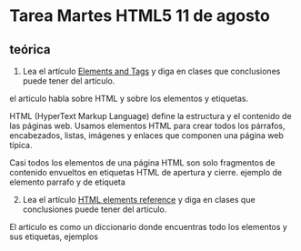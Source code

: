 # Tarea Martes HTML5 11 de agosto

## teórica

1. Lea el artículo [Elements and Tags](https://www.theodinproject.com/lessons/foundations-elements-and-tags) y diga en clases que conclusiones puede tener del artículo.

el articulo habla sobre HTML y sobre los elementos y etiquetas.

HTML (HyperText Markup Language) define la estructura y el contenido de las páginas web. Usamos elementos HTML para crear todos los párrafos, encabezados, listas, imágenes y enlaces que componen una página web típica.

Casi todos los elementos de una página HTML son solo fragmentos de contenido envueltos en etiquetas HTML de apertura y cierre. ejemplo de elemento parrafo y de etiqueta <p> </p>


2. Lea el artículo [HTML elements reference](https://developer.mozilla.org/en-US/docs/Web/HTML/Element) y diga en clases que conclusiones puede tener del artículo.

El articulo es como un diccionario donde encuentras todo los elementos y sus etiquetas, ejemplos <title> <body> <header> <img> <label> <input>


3. Vea los videos [Watch Kevin Powell’s Introduction to HTML Video](https://www.youtube.com/watch?v=LGQuIIv2RVA&list=PL4-IK0AVhVjM0xE0K2uZRvsM7LkIhsPT-&ab_channel=KevinPowell) y diga en clases que conclusiones puede tener del artículo.


4. Responde las preguntas de [Knowledge check](https://www.theodinproject.com/lessons/foundations-elements-and-tags#knowledge-check) y diga en clases que conclusiones puede tener del artículo.

¿Qué es una etiqueta HTML? la etiqueta html es aquella que indica cuando comienza y cuando termina un elemento ejemplo <h1></h1>

¿Cuáles son las tres partes de un elemento HTML? etiqueta de apertura, elemento y etiqueta de cierre .


5. Lea el artículo y vea el video de [DON’T FEAR the INTERNET](http://www.dontfeartheinternet.com/02-html/) y diga en clases que conclusiones puede tener del artículo.


El articulo habla sobre HTML Y CSS 
EL VIDEO HABLA SOBRE HTML Y COMO USARLO 

EN HTML, se usan elementos y etiquetas, las etiquetas se abren y se cierran, y se le designa un nombre relacionado, ejemplo para menu usamos la etiqueta <menu></menu>, ejemplo para lista de ingredientes usamos para que sea lista ordenada <ol><li></li></ol> y ul para que sea lista desordenada

## Práctica

1. Realice el ejercicio [Between Two Sets](https://www.hackerrank.com/challenges/between-two-sets/problem?isFullScreen=false) del portal [HackerRank](https://www.hackerrank.com/dashboard).


2. Haga los `ejercicios del 8 al 10` de los apartados de [c](https://www.hackerrank.com/domains/c), [c++](https://www.hackerrank.com/domains/cpp), [java](https://www.hackerrank.com/domains/java), [python](https://www.hackerrank.com/domains/python), [Ruby](https://www.hackerrank.com/domains/ruby), [SQL](https://www.hackerrank.com/domains/sql), [Linux shell](https://www.hackerrank.com/domains/shell), del portal [HackerRank](https://www.hackerrank.com/dashboard).

3. Crea tu resume haciendo uso de la [plantilla](https://docs.google.com/document/d/1jfUa4HGBDjt2peJPQ0Wg1YhdGkCoSysS6QMT4u8bCic/edit?usp=sharing).

4. Termine los retos plasmados en los ejercicios del `1` al `63` de [Responsive Web Design](https://www.freecodecamp.org/learn/2022/responsive-web-design/), del apartado `Learn HTML Forms by Building a Registration Form` del portal [freeCodeCamp](https://www.freecodecamp.org/learn/).

5. Realizar los ejercicios del portal o aplicativo [Duolingo](https://www.duolingo.com/learn) de la `sección 10` del idioma `inglés`.